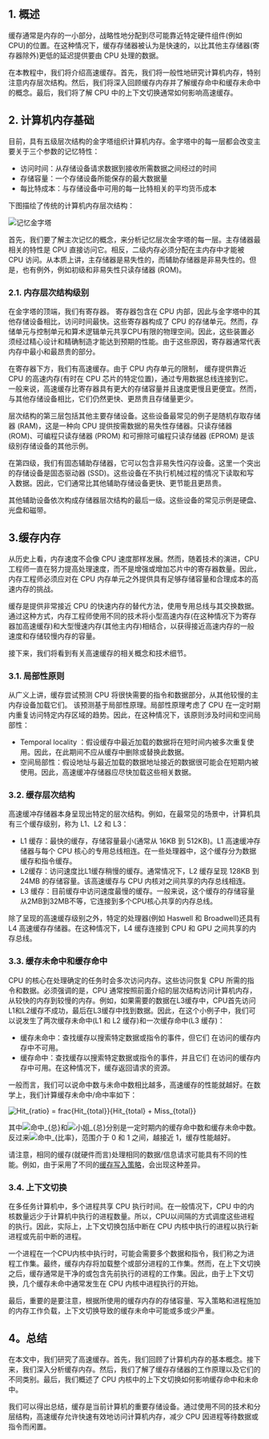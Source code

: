 ## 1. 概述

缓存通常是内存的一小部分，战略性地分配到尽可能靠近特定硬件组件(例如 CPU)的位置。在这种情况下，缓存存储器被认为是快速的，以比其他主存储器(寄存器除外)更低的延迟提供要由 CPU 处理的数据。

在本教程中，我们将介绍高速缓存。首先，我们将一般性地研究计算机内存，特别注意内存层次结构。然后，我们将深入回顾缓存内存并了解缓存命中和缓存未命中的概念。最后，我们将了解 CPU 中的上下文切换通常如何影响高速缓存。

## 2. 计算机内存基础

目前，具有五级层次结构的金字塔组织计算机内存。金字塔中的每一层都会改变主要关于三个参数的记忆特性：

-   访问时间：从存储设备请求数据到接收所需数据之间经过的时间
-   存储容量：一个存储设备所能保存的最大数据量
-   每比特成本：与存储设备中可用的每一比特相关的平均货币成本

下图描绘了传统的计算机内存层次结构：

![记忆金字塔](https://www.baeldung.com/wp-content/uploads/sites/4/2021/09/MemoryPyramid-1536x968-1-1024x645.png)

首先，我们要了解主次记忆的概念，来分析记忆层次金字塔的每一层。主存储器最相关的特性是 CPU 直接访问它。相反，二级内存必须分配在主内存中才能被 CPU 访问。从本质上讲，主存储器是易失性的，而辅助存储器是非易失性的。但是，也有例外，例如初级和非易失性只读存储器 (ROM)。

### 2.1. 内存层次结构级别

在金字塔的顶端，我们有寄存器。 寄存器包含在 CPU 内部，因此与金字塔中的其他存储设备相比，访问时间最快。这些寄存器构成了 CPU 的存储单元。然而，存储单元与控制单元和算术逻辑单元共享CPU有限的物理空间。因此，这些装置必须经过精心设计和精确制造才能达到预期的性能。由于这些原因，寄存器通常代表内存中最小和最昂贵的部分。

在寄存器下方，我们有高速缓存。由于 CPU 内存单元的限制， 缓存提供靠近 CPU 的高速内存(有时在 CPU 芯片的特定位置)，通过专用数据总线连接到它。 一般来说，高速缓存比寄存器具有更大的存储容量并且速度更慢且更便宜。然而，与其他存储设备相比，它们仍然更快、更昂贵且存储量更少。

层次结构的第三层包括其他主要存储设备。这些设备最常见的例子是随机存取存储器 (RAM)，这是一种向 CPU 提供按需数据的易失性存储器。只读存储器 (ROM)、可编程只读存储器 (PROM) 和可擦除可编程只读存储器 (EPROM) 是该级别存储设备的其他示例。

在第四级，我们有固态辅助存储器，它可以包含非易失性闪存设备。这里一个突出的存储设备是固态驱动器 (SSD)。这些设备在不执行机械过程的情况下读取和写入数据。因此，它们通常比其他辅助存储设备更快、更节能且更昂贵。

其他辅助设备依次构成存储器层次结构的最后一级。这些设备的常见示例是硬盘、光盘和磁带。

## 3.缓存内存

从历史上看，内存速度不会像 CPU 速度那样发展。然而，随着技术的演进，CPU 工程师一直在努力提高处理速度，而不是增强或增加芯片中的寄存器数量。因此，内存工程师必须应对在 CPU 内存单元之外提供具有足够存储容量和合理成本的高速内存的挑战。

缓存是提供非常接近 CPU 的快速内存的替代方法，使用专用总线与其交换数据。通过这种方式，内存工程师使用不同的技术将小型高速内存(在这种情况下为寄存器加高速缓存)和大型慢速内存(其他主内存)相结合，以获得接近高速内存的一般速度和存储较慢内存的容量。

接下来，我们将看到有关高速缓存的相关概念和技术细节。

### 3.1. 局部性原则

从广义上讲，缓存尝试预测 CPU 将很快需要的指令和数据部分，从其他较慢的主内存设备加载它们。 该预测基于局部性原理。局部性原理考虑了 CPU 在一定时期内重复访问特定内存区域的趋势。因此，在这种情况下，该原则涉及时间和空间局部性：

-   Temporal locality ：假设缓存中最近加载的数据将在短时间内被多次重复使用。因此，在此期间不应从缓存中删除或替换此数据。
-   空间局部性：假设地址与最近加载的数据地址接近的数据很可能会在短期内被使用。因此，高速缓冲存储器应尽快加载这些相关数据。

### 3.2. 缓存层次结构

高速缓冲存储器本身呈现出特定的层次结构。例如，在最常见的场景中，计算机具有三个缓存级别，称为 L1、L2 和 L3：

-   L1 缓存：最快的缓存，存储容量最小(通常从 16KB 到 512KB)。L1 高速缓冲存储器与每个 CPU 核心的专用总线相连。在一些处理器中，这个缓存分为数据缓存和指令缓存。
-   L2缓存：访问速度比L1缓存稍慢的缓存。通常情况下，L2 缓存呈现 128KB 到 24MB 的存储容量。该高速缓存与 CPU 内核对之间共享的内存总线相连。
-   L3 缓存：目前缓存中访问速度最慢的缓存。一般来说，这个缓存的存储容量从2MB到32MB不等，它连接到多个CPU核心共享的内存总线。

除了呈现的高速缓存级别之外，特定的处理器(例如 Haswell 和 Broadwell)还具有 L4 高速缓存存储器。在这种情况下，L4 缓存连接到 CPU 和 GPU 之间共享的内存总线。

### 3.3. 缓存未命中和缓存命中

CPU 的核心在处理确定的任务时会多次访问内存。这些访问恢复 CPU 所需的指令和数据。必须强调的是，CPU 通常按照前面介绍的层次结构访问计算机内存，从较快的内存到较慢的内存。例如，如果需要的数据在L3缓存中，CPU首先访问L1和L2缓存不成功，最后在L3缓存中找到数据。因此，在这个小例子中，我们可以说发生了两次缓存未命中(L1 和 L2 缓存)和一次缓存命中(L3 缓存)：

-   缓存未命中：查找缓存以搜索特定数据或指令的事件，但它们 在访问的缓存内存中不可用。
-   缓存命中：查找缓存以搜索特定数据或指令的事件，并且它们 在访问的缓存内存中可用。在这种情况下，缓存返回请求的资源。

一般而言，我们可以说命中数与未命中数相比越多，高速缓存的性能就越好。在数学上，我们计算缓存未命中/命中率如下：

![Hit_{ratio} = frac{Hit_{total}}{Hit_{total} + Miss_{total}}](https://www.baeldung.com/wp-content/ql-cache/quicklatex.com-81097ece31d6fe56f5263a64ca98d886_l3.svg)

其中![命中_{总}](https://www.baeldung.com/wp-content/ql-cache/quicklatex.com-83286bc9006f7441e0b6982a8fd26eaa_l3.svg)和![小姐_{总}](https://www.baeldung.com/wp-content/ql-cache/quicklatex.com-ab0bbdc0b2dbf2972588da93b75118be_l3.svg)分别是一定时期内的缓存命中数和缓存未命中数。反过来![命中_{比率}](https://www.baeldung.com/wp-content/ql-cache/quicklatex.com-2e321a5bb4e8d92e19e5f0b52b5aeb4f_l3.svg)，范围介于 0 和 1 之间，越接近 1，缓存性能越好。

请注意，相同的缓存(就硬件而言)处理相同的数据/信息请求可能具有不同的性能。例如，由于采用了不同的[缓存写入策略](https://www.baeldung.com/cs/cache-write-policy)，会出现这种差异。

### 3.4. 上下文切换

在多任务计算机中，多个进程共享 CPU 执行时间。在一般情况下，CPU 中的内核数量远少于计算机中执行的进程数量。所以，CPU以间隔的方式调度这些进程的执行。因此，实际上，上下文切换包括中断在 CPU 内核中执行的进程以执行新进程或先前中断的进程。

一个进程在一个CPU内核中执行时，可能会需要多个数据和指令，我们称之为进程工作集。最终，缓存内存将加载整个或部分进程的工作集。然而，在上下文切换之后，缓存通常是干净的或包含先前执行的进程的工作集。因此，由于上下文切换，几个缓存未命中通常发生在 CPU 内核中进程执行的开始。

最后，重要的是要注意，根据所使用的缓存内存的存储容量、写入策略和进程施加的内存工作负载，上下文切换导致的缓存未命中可能或多或少严重。

## 4。总结

在本文中，我们研究了高速缓存。首先，我们回顾了计算机内存的基本概念。接下来，我们深入分析缓存内存。然后，我们了解了缓存存储器的工作原理以及它们的不同类别。最后，我们概述了 CPU 内核中的上下文切换如何影响缓存命中和未命中。

我们可以得出总结，缓存是当前计算机的重要存储设备。通过使用不同的技术和分层结构，高速缓存允许快速有效地访问计算机内存，减少 CPU 因进程等待数据或指令而闲置。